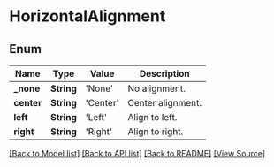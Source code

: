 ﻿# HorizontalAlignment


## Enum
Name | Type | Value | Description
------------ | ------------- | ------------- | -------------
**_none** | **String** | 'None' | No alignment.
**center** | **String** | 'Center' | Center alignment.
**left** | **String** | 'Left' | Align to left.
**right** | **String** | 'Right' | Align to right.

[[Back to Model list]](../README.md#documentation-for-models) [[Back to API list]](../README.md#documentation-for-api-endpoints) [[Back to README]](../README.md) [[View Source]](../AsposePdfCloud/Models/HorizontalAlignment.swift)

